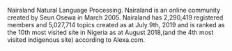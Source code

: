 Nairaland Natural Language Processing.
Nairaland is an online community created by Seun Osewa in March 2005. Nairaland has 2,290,419 registered members and 5,027,714 topics created as at July 9th, 2019 and is ranked as the 10th most visited site in Nigeria as at August 2018,(and the 4th most visited indigenous site) according to Alexa.com.
